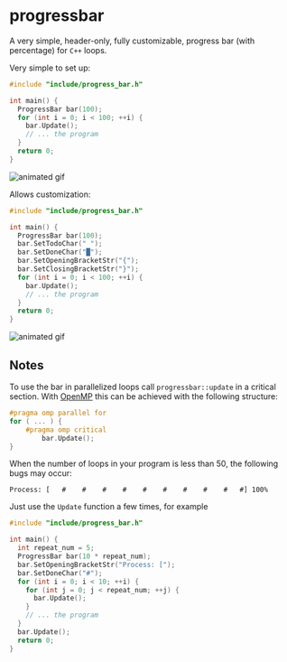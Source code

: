 # progressbar

A very simple, header-only, fully customizable, progress bar (with percentage)
for `C++` loops.

Very simple to set up:
```c++
#include "include/progress_bar.h"

int main() {
  ProgressBar bar(100);
  for (int i = 0; i < 100; ++i) {
    bar.Update();
    // ... the program
  }
  return 0;
}
```
![animated gif](.github/example-simple.gif)

Allows customization:
```c++
#include "include/progress_bar.h"

int main() {
  ProgressBar bar(100);
  bar.SetTodoChar(" ");
  bar.SetDoneChar("█");
  bar.SetOpeningBracketStr("{");
  bar.SetClosingBracketStr("}");
  for (int i = 0; i < 100; ++i) {
    bar.Update();
    // ... the program
  }
  return 0;
}
```
![animated gif](.github/example-custom.gif)

## Notes

To use the bar in parallelized loops call `progressbar::update` in a critical
section. With [OpenMP](http://www.openmp.org) this can be achieved with the
following structure:
```cpp
#pragma omp parallel for
for ( ... ) {
    #pragma omp critical
        bar.Update();
}
```
When the number of loops in your program is less than 50, the following bugs may occur:

```shell
Process: [   #    #    #    #    #    #    #    #    #   #] 100%
```

Just use the `Update` function a few times, for example

```c++
#include "include/progress_bar.h"

int main() {
  int repeat_num = 5;
  ProgressBar bar(10 * repeat_num);
  bar.SetOpeningBracketStr("Process: [");
  bar.SetDoneChar("#");
  for (int i = 0; i < 10; ++i) {
    for (int j = 0; j < repeat_num; ++j) {
      bar.Update();
    }
    // ... the program
  }
  bar.Update();
  return 0;
}
```

